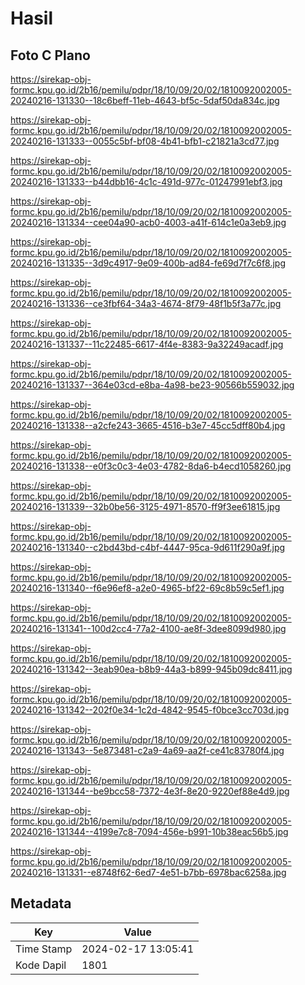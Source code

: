 # Hasil

## Foto C Plano

https://sirekap-obj-formc.kpu.go.id/2b16/pemilu/pdpr/18/10/09/20/02/1810092002005-20240216-131330--18c6beff-11eb-4643-bf5c-5daf50da834c.jpg

https://sirekap-obj-formc.kpu.go.id/2b16/pemilu/pdpr/18/10/09/20/02/1810092002005-20240216-131333--0055c5bf-bf08-4b41-bfb1-c21821a3cd77.jpg

https://sirekap-obj-formc.kpu.go.id/2b16/pemilu/pdpr/18/10/09/20/02/1810092002005-20240216-131333--b44dbb16-4c1c-491d-977c-01247991ebf3.jpg

https://sirekap-obj-formc.kpu.go.id/2b16/pemilu/pdpr/18/10/09/20/02/1810092002005-20240216-131334--cee04a90-acb0-4003-a41f-614c1e0a3eb9.jpg

https://sirekap-obj-formc.kpu.go.id/2b16/pemilu/pdpr/18/10/09/20/02/1810092002005-20240216-131335--3d9c4917-9e09-400b-ad84-fe69d7f7c6f8.jpg

https://sirekap-obj-formc.kpu.go.id/2b16/pemilu/pdpr/18/10/09/20/02/1810092002005-20240216-131336--ce3fbf64-34a3-4674-8f79-48f1b5f3a77c.jpg

https://sirekap-obj-formc.kpu.go.id/2b16/pemilu/pdpr/18/10/09/20/02/1810092002005-20240216-131337--11c22485-6617-4f4e-8383-9a32249acadf.jpg

https://sirekap-obj-formc.kpu.go.id/2b16/pemilu/pdpr/18/10/09/20/02/1810092002005-20240216-131337--364e03cd-e8ba-4a98-be23-90566b559032.jpg

https://sirekap-obj-formc.kpu.go.id/2b16/pemilu/pdpr/18/10/09/20/02/1810092002005-20240216-131338--a2cfe243-3665-4516-b3e7-45cc5dff80b4.jpg

https://sirekap-obj-formc.kpu.go.id/2b16/pemilu/pdpr/18/10/09/20/02/1810092002005-20240216-131338--e0f3c0c3-4e03-4782-8da6-b4ecd1058260.jpg

https://sirekap-obj-formc.kpu.go.id/2b16/pemilu/pdpr/18/10/09/20/02/1810092002005-20240216-131339--32b0be56-3125-4971-8570-ff9f3ee61815.jpg

https://sirekap-obj-formc.kpu.go.id/2b16/pemilu/pdpr/18/10/09/20/02/1810092002005-20240216-131340--c2bd43bd-c4bf-4447-95ca-9d611f290a9f.jpg

https://sirekap-obj-formc.kpu.go.id/2b16/pemilu/pdpr/18/10/09/20/02/1810092002005-20240216-131340--f6e96ef8-a2e0-4965-bf22-69c8b59c5ef1.jpg

https://sirekap-obj-formc.kpu.go.id/2b16/pemilu/pdpr/18/10/09/20/02/1810092002005-20240216-131341--100d2cc4-77a2-4100-ae8f-3dee8099d980.jpg

https://sirekap-obj-formc.kpu.go.id/2b16/pemilu/pdpr/18/10/09/20/02/1810092002005-20240216-131342--3eab90ea-b8b9-44a3-b899-945b09dc8411.jpg

https://sirekap-obj-formc.kpu.go.id/2b16/pemilu/pdpr/18/10/09/20/02/1810092002005-20240216-131342--202f0e34-1c2d-4842-9545-f0bce3cc703d.jpg

https://sirekap-obj-formc.kpu.go.id/2b16/pemilu/pdpr/18/10/09/20/02/1810092002005-20240216-131343--5e873481-c2a9-4a69-aa2f-ce41c83780f4.jpg

https://sirekap-obj-formc.kpu.go.id/2b16/pemilu/pdpr/18/10/09/20/02/1810092002005-20240216-131344--be9bcc58-7372-4e3f-8e20-9220ef88e4d9.jpg

https://sirekap-obj-formc.kpu.go.id/2b16/pemilu/pdpr/18/10/09/20/02/1810092002005-20240216-131344--4199e7c8-7094-456e-b991-10b38eac56b5.jpg

https://sirekap-obj-formc.kpu.go.id/2b16/pemilu/pdpr/18/10/09/20/02/1810092002005-20240216-131331--e8748f62-6ed7-4e51-b7bb-6978bac6258a.jpg


## Metadata

| Key        | Value               |
| ---------- | ------------------- |
| Time Stamp | 2024-02-17 13:05:41 |
| Kode Dapil | 1801                |



